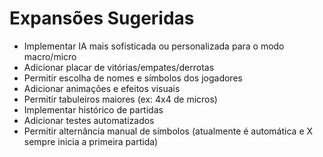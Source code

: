 # Expansões Sugeridas

- Implementar IA mais sofisticada ou personalizada para o modo macro/micro
- Adicionar placar de vitórias/empates/derrotas
- Permitir escolha de nomes e símbolos dos jogadores
- Adicionar animações e efeitos visuais
- Permitir tabuleiros maiores (ex: 4x4 de micros)
- Implementar histórico de partidas
- Adicionar testes automatizados
- Permitir alternância manual de símbolos (atualmente é automática e X sempre inicia a primeira partida)
